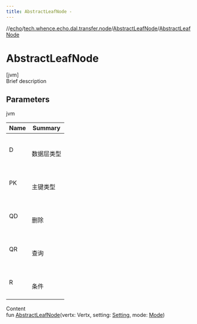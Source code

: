 ```yaml
---
title: AbstractLeafNode -
---
```

//[echo](../../index.md)/[tech.whence.echo.dal.transfer.node](../index.md)/[AbstractLeafNode](index.md)/[AbstractLeafNode](-abstract-leaf-node.md)



# AbstractLeafNode  
[jvm]  
Brief description  


## Parameters  
  
jvm  
  
|  Name|  Summary| 
|---|---|
| D| <br><br>数据层类型<br><br>
| PK| <br><br>主键类型<br><br>
| QD| <br><br>删除<br><br>
| QR| <br><br>查询<br><br>
| R| <br><br>条件<br><br>
  
  
Content  
fun [AbstractLeafNode](-abstract-leaf-node.md)(vertx: Vertx, setting: [Setting](../../tech.whence.echo.dal.transfer.project/-setting/index.md), mode: [Mode](../../tech.whence.echo.dal.transfer/-mode/index.md))  



